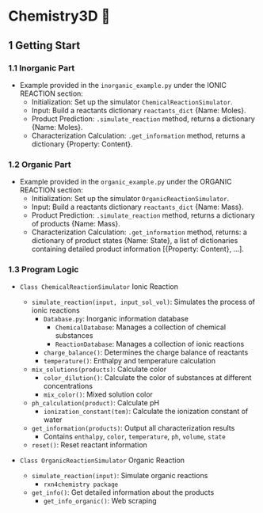 # Chemistry3D 🧪
## 1 Getting Start

### 1.1 Inorganic Part

- Example provided in the `inorganic_example.py` under the IONIC REACTION section:
  - Initialization: Set up the simulator `ChemicalReactionSimulator`.
  - Input: Build a reactants dictionary `reactants_dict` {Name: Moles}.
  - Product Prediction: `.simulate_reaction` method, returns a dictionary {Name: Moles}.
  - Characterization Calculation: `.get_information` method, returns a dictionary {Property: Content}.

### 1.2 Organic Part

- Example provided in the `organic_example.py` under the ORGANIC REACTION section:
  - Initialization: Set up the simulator `OrganicReactionSimulator`.
  - Input: Build a reactants dictionary `reactants_dict` {Name: Mass}.
  - Product Prediction: `.simulate_reaction` method, returns a dictionary of products {Name: Mass}.
  - Characterization Calculation: `.get_information` method, returns: a dictionary of product states {Name: State}, a list of dictionaries containing detailed product information [{Property: Content}, ...].

### 1.3 Program Logic

- `Class ChemicalReactionSimulator` Ionic Reaction
  - `simulate_reaction(input, input_sol_vol)`: Simulates the process of ionic reactions
    - `Database.py`: Inorganic information database
      - `ChemicalDatabase`: Manages a collection of chemical substances
      - `ReactionDatabase`: Manages a collection of ionic reactions
    - `charge_balance()`: Determines the charge balance of reactants
    - `temperature()`: Enthalpy and temperature calculation
  - `mix_solutions(products)`: Calculate color
    - `color_dilution()`: Calculate the color of substances at different concentrations
    - `mix_color()`: Mixed solution color
  - `ph_calculation(product)`: Calculate pH
    - `ionization_constant(tem)`: Calculate the ionization constant of water
  - `get_information(products)`: Output all characterization results
    - Contains `enthalpy`, `color`, `temperature`, `ph`, `volume`, `state`
  - `reset()`: Reset reactant information

- `Class OrganicReactionSimulator` Organic Reaction
  - `simulate_reaction(input)`: Simulate organic reactions
    - `rxn4chemistry package`
  - `get_info()`: Get detailed information about the products
    - `get_info_organic()`: Web scraping

